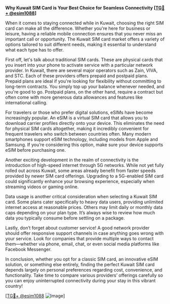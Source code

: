 **Why Kuwait SIM Card is Your Best Choice for Seamless Connectivity [[TG💪+ @esim1088](https://t.me/s/esim1088)]**

When it comes to staying connected while in Kuwait, choosing the right SIM card can make all the difference. Whether you're here for business or leisure, having a reliable mobile connection ensures that you never miss an important call or opportunity. The Kuwait SIM card market offers a variety of options tailored to suit different needs, making it essential to understand what each type has to offer.

First off, let's talk about traditional SIM cards. These are physical cards that you insert into your phone to activate service with a particular network provider. In Kuwait, there are several major operators such as Zain, VIVA, and STC. Each of these providers offers prepaid and postpaid plans. Prepaid plans are ideal if you're looking for flexibility without committing to long-term contracts. You simply top up your balance whenever needed, and you're good to go. Postpaid plans, on the other hand, require a contract but often come with more generous data allowances and features like international calling.

For travelers or those who prefer digital solutions, eSIMs have become increasingly popular. An eSIM is a virtual SIM card that allows you to download carrier profiles directly onto your device. This eliminates the need for physical SIM cards altogether, making it incredibly convenient for frequent travelers who switch between countries often. Many modern smartphones support eSIM technology, including models from Apple and Samsung. If you’re considering this option, make sure your device supports eSIM before purchasing one.

Another exciting development in the realm of connectivity is the introduction of high-speed internet through 5G networks. While not yet fully rolled out across Kuwait, some areas already benefit from faster speeds provided by newer SIM card offerings. Upgrading to a 5G-enabled SIM card could significantly enhance your browsing experience, especially when streaming videos or gaming online.

Data usage is another critical consideration when selecting a Kuwait SIM card. Some plans cater specifically to heavy data users, providing unlimited internet access at reasonable prices. Others may limit daily or monthly data caps depending on your plan type. It’s always wise to review how much data you typically consume before settling on a package.

Lastly, don’t forget about customer service! A good network provider should offer responsive support channels in case anything goes wrong with your service. Look for companies that provide multiple ways to contact them—whether via phone, email, chat, or even social media platforms like Facebook Messenger.

In conclusion, whether you opt for a classic SIM card, an innovative eSIM solution, or something else entirely, finding the perfect Kuwait SIM card depends largely on personal preferences regarding cost, convenience, and functionality. Take time to compare various providers’ offerings carefully so you can enjoy uninterrupted connectivity during your stay in this vibrant country!

[[TG💪+ @esim1088](https://t.me/s/esim1088) ![Image](https://i.postimg.cc/Y0z9fWf4/image.png)]